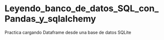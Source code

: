 # Leyendo_banco_de_datos_SQL_con_Pandas_y_sqlalchemy
Practica cargando Dataframe desde una base de datos SQLite
